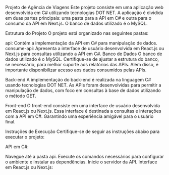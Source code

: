 Projeto de Agência de Viagens
Este projeto consiste em uma aplicação web desenvolvida em C# utilizando tecnologias DOT NET. A aplicação é dividida em duas partes principais: uma pasta para a API em C# e outra para o consumo da API em Next.js. O banco de dados utilizado é o MySQL.

Estrutura do Projeto
O projeto está organizado nas seguintes pastas:

api: Contém a implementação da API em C# para manipulação de dados.
consume-api: Apresenta a interface de usuário desenvolvida em React.js ou Next.js para consultas utilizando a API em C#.
Banco de Dados
O banco de dados utilizado é o MySQL. Certifique-se de ajustar a estrutura do banco, se necessário, para melhor suporte aos relatórios das APIs. Além disso, é importante disponibilizar acesso aos dados consumidos pelas APIs.

Back-end
A implementação do back-end é realizada na linguagem C# usando tecnologias DOT NET. As APIs foram desenvolvidas para permitir a manipulação de dados, com foco em consultas à base de dados utilizando o método GET.

Front-end
O front-end consiste em uma interface de usuário desenvolvida em React.js ou Next.js. Essa interface é destinada a consultas e interações com a API em C#. Garantindo uma experiência amigável para o usuário final.

Instruções de Execução
Certifique-se de seguir as instruções abaixo para executar o projeto:

API em C#:

Navegue até a pasta api.
Execute os comandos necessários para configurar o ambiente e instalar as dependências.
Inicie o servidor da API.
Interface em React.js ou Next.js:

